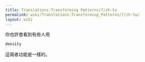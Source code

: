 ```yaml
---
title: Translations:Transforming Patterns/7/zh-tw
permalink: wiki/Translations:Transforming_Patterns/7/zh-tw/
layout: wiki
---
```


你也許會看到有些人用

``` haskell
density
```

這兩者功能是一樣的。
